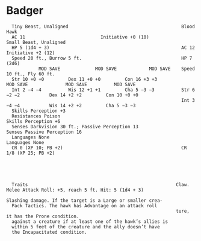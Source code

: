 # Badger

      Tiny Beast, Unaligned                                          Blood Hawk
      AC 11                            Initiative +0 (10)                  Small Beast, Unaligned
      HP 5 (1d4 + 3)                                                 AC 12                             Initiative +2 (12)
      Speed 20 ft., Burrow 5 ft.                                     HP 7 (2d6)
                MOD SAVE             MOD SAVE            MOD SAVE    Speed 10 ft., Fly 60 ft.
      Str 10 +0 +0         Dex 11 +0 +0         Con 16 +3 +3                   MOD SAVE              MOD SAVE          MOD SAVE
      Int 2 −4 −4          Wis 12 +1 +1         Cha 5 −3 −3          Str 6 −2 −2           Dex 14 +2 +2         Con 10 +0 +0
                                                                     Int 3 −4 −4           Wis 14 +2 +2         Cha 5 −3 −3
      Skills Perception +3
      Resistances Poison                                             Skills Perception +6
      Senses Darkvision 30 ft.; Passive Perception 13                Senses Passive Perception 16
      Languages None                                                 Languages None
      CR 0 (XP 10; PB +2)                                            CR 1/8 (XP 25; PB +2)





      Traits                                                       Claw. Melee Attack Roll: +5, reach 5 ft. Hit: 5 (1d4 + 3)
                                                                   Slashing damage. If the target is a Large or smaller crea-
      Pack Tactics. The hawk has Advantage on an attack roll
                                                                   ture, it has the Prone condition.
      against a creature if at least one of the hawk’s allies is
      within 5 feet of the creature and the ally doesn’t have
      the Incapacitated condition.
